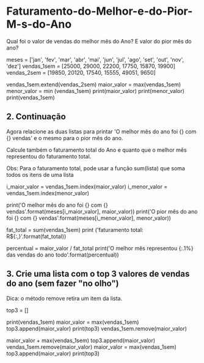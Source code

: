 # Faturamento-do-Melhor-e-do-Pior-M-s-do-Ano
Qual foi o valor de vendas do melhor mês do Ano? E valor do pior mês do ano?


meses = ['jan', 'fev', 'mar', 'abr', 'mai', 'jun', 'jul', 'ago', 'set', 'out', 'nov', 'dez']
vendas_1sem = [25000, 29000, 22200, 17750, 15870, 19900]
vendas_2sem = [19850, 20120, 17540, 15555, 49051, 9650]

vendas_1sem.extend(vendas_2sem)
maior_valor = max(vendas_1sem)
menor_valor = min (vendas_1sem)
print(maior_valor)
print(menor_valor)
print(vendas_1sem)

## 2. Continuação

Agora relacione as duas listas para printar 'O melhor mês do ano foi {} com {} vendas' e o mesmo para o pior mês do ano.

Calcule também o faturamento total do Ano e quanto que o melhor mês representou do faturamento total.

Obs: Para o faturamento total, pode usar a função sum(lista) que soma todos os itens de uma lista

i_maior_valor = vendas_1sem.index(maior_valor)
i_menor_valor = vendas_1sem.index(menor_valor)

print('O melhor mês do ano foi {} com {} vendas'.format(meses[i_maior_valor], maior_valor))
print('O pior mês do ano foi {} com {} vendas'.format(meses[i_menor_valor], menor_valor))

fat_total = sum(vendas_1sem)
print ('faturamento total: R${:,}'.format(fat_total))

percentual = maior_valor / fat_total
print('O melhor mês representou {:.1%} das vendas do ano todo'.format(percentual))


## 3. Crie uma lista com o top 3 valores de vendas do ano (sem fazer "no olho")

Dica: o método remove retira um item da lista.

top3 = []

print(vendas_1sem)
maior_valor = max(vendas_1sem)
top3.append(maior_valor)
print(top3)
vendas_1sem.remove(maior_valor)


maior_valor + max(vendas_1sem)
top3.append(maior_valor)
vendas_1sem.remove(maior_valor)
maior_valor = max(vendas_1sem)
top3.append(maior_valor)
print(top3)

